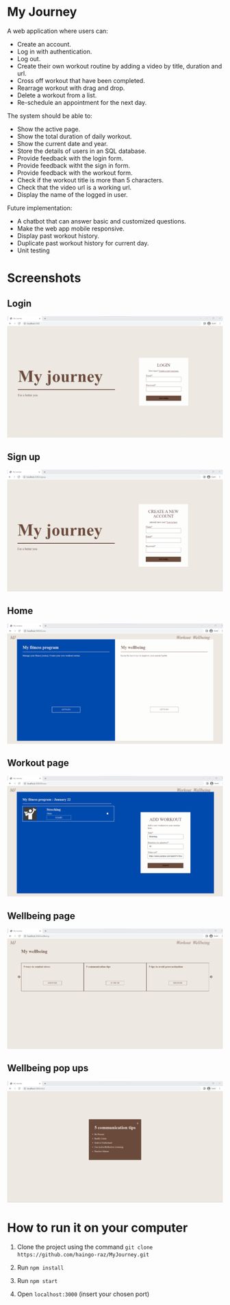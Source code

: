# My Journey
A web application where users can:
 * Create an account.
 * Log in with authentication.
 * Log out.
 * Create their own workout routine by adding a video by title, duration and url.
 * Cross off workout that have been completed.
 * Rearrage workout with drag and drop.
 * Delete a workout from a list.
 * Re-schedule an appointment for the next day.

The system should be able to:
 * Show the active page.
 * Show the total duration of daily workout.
 * Show the current date and year.
 * Store the details of users in an SQL database.
 * Provide feedback with the login form.
 * Provide feedback witht the sign in form.
 * Provide feedback with the workout form.
 * Check if the workout title is more than 5 characters.
 * Check that the video url is a working url.
 * Display the name of the logged in user.

Future implementation:
 * A chatbot that can answer basic and customized questions.
 * Make the web app mobile responsive.
 * Display past workout history.
 * Duplicate past workout history for current day.
 * Unit testing

# Screenshots 
## Login
![Login](https://raw.githubusercontent.com/haingo-raz/MyJourney/master/public/UI/login.png)

## Sign up
![Signup](https://raw.githubusercontent.com/haingo-raz/MyJourney/master/public/UI/signup.png)

## Home
![Home](https://raw.githubusercontent.com/haingo-raz/MyJourney/master/public/UI/home.png)

## Workout page
![Fitness](https://raw.githubusercontent.com/haingo-raz/MyJourney/master/public/UI/fitnessPage.png)

## Wellbeing page
![Wellbeing](https://raw.githubusercontent.com/haingo-raz/MyJourney/master/public/UI/wellbeingPage.png)

## Wellbeing pop ups
![Pop up](https://raw.githubusercontent.com/haingo-raz/MyJourney/master/public/UI/modal.png)


# How to run it on your computer

1. Clone the project using the command ```git clone https://github.com/haingo-raz/MyJourney.git```

1. Run `npm install`

1. Run `npm start`

1. Open `localhost:3000` (insert your chosen port)
